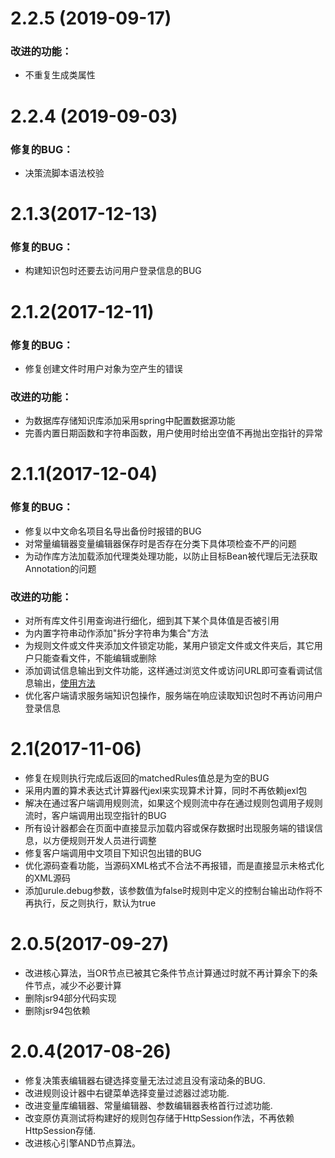 # 2.2.5 (2019-09-17)
### 改进的功能：
*  不重复生成类属性

# 2.2.4 (2019-09-03)
###  修复的BUG：
*  决策流脚本语法校验

# 2.1.3\(2017-12-13)
###  修复的BUG：
*  构建知识包时还要去访问用户登录信息的BUG

# 2.1.2\(2017-12-11)

### 修复的BUG：
*  修复创建文件时用户对象为空产生的错误
### 改进的功能：
*  为数据库存储知识库添加采用spring中配置数据源功能
*  完善内置日期函数和字符串函数，用户使用时给出空值不再抛出空指针的异常

# 2.1.1\(2017-12-04)

### 修复的BUG：
*  修复以中文命名项目名导出备份时报错的BUG
*  对常量编辑器变量编辑器保存时是否存在分类下具体项检查不严的问题
*  为动作库方法加载添加代理类处理功能，以防止目标Bean被代理后无法获取Annotation的问题
###  改进的功能：
*  对所有库文件引用查询进行细化，细到其下某个具体值是否被引用
*  为内置字符串动作添加"拆分字符串为集合"方法
*  为规则文件或文件夹添加文件锁定功能，某用户锁定文件或文件夹后，其它用户只能查看文件，不能编辑或删除
*  添加调试信息输出到文件功能，这样通过浏览文件或访问URL即可查看调试信息输出，[使用方法](http://wiki.bsdn.org/pages/viewpage.action?pageId=76450245)
*  优化客户端请求服务端知识包操作，服务端在响应读取知识包时不再访问用户登录信息


# 2.1\(2017-11-06\)

* 修复在规则执行完成后返回的matchedRules值总是为空的BUG
* 采用内置的算术表达式计算器代jexl来实现算术计算，同时不再依赖jexl包
* 解决在通过客户端调用规则流，如果这个规则流中存在通过规则包调用子规则流时，客户端调用出现空指针的BUG
* 所有设计器都会在页面中直接显示加载内容或保存数据时出现服务端的错误信息，以方便规则开发人员进行调整
* 修复客户端调用中文项目下知识包出错的BUG
* 优化源码查看功能，当源码XML格式不合法不再报错，而是直接显示未格式化的XML源码
* 添加urule.debug参数，该参数值为false时规则中定义的控制台输出动作将不再执行，反之则执行，默认为true

# 2.0.5\(2017-09-27\)

* 改进核心算法，当OR节点已被其它条件节点计算通过时就不再计算余下的条件节点，减少不必要计算
* 删除jsr94部分代码实现
* 删除jsr94包依赖

# 2.0.4\(2017-08-26\)

* 修复决策表编辑器右键选择变量无法过滤且没有滚动条的BUG.
* 改进规则设计器中右键菜单选择变量过滤器过滤功能.
* 改进变量库编辑器、常量编辑器、参数编辑器表格首行过滤功能.
* 改变原仿真测试将构建好的规则包存储于HttpSession作法，不再依赖HttpSession存储.
* 改进核心引擎AND节点算法。
